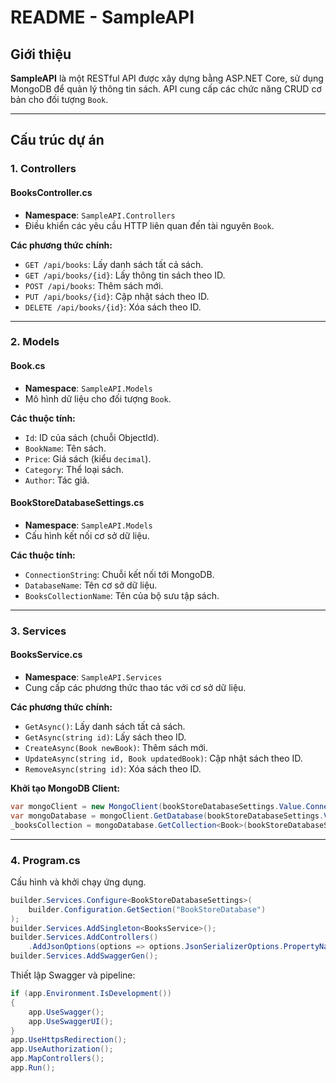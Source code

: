 # README - SampleAPI

## Giới thiệu
**SampleAPI** là một RESTful API được xây dựng bằng ASP.NET Core, sử dụng MongoDB để quản lý thông tin sách. API cung cấp các chức năng CRUD cơ bản cho đối tượng `Book`.

---

## Cấu trúc dự án

### 1. **Controllers**
#### **BooksController.cs**
- **Namespace**: `SampleAPI.Controllers`
- Điều khiển các yêu cầu HTTP liên quan đến tài nguyên `Book`.

**Các phương thức chính:**
- `GET /api/books`: Lấy danh sách tất cả sách.
- `GET /api/books/{id}`: Lấy thông tin sách theo ID.
- `POST /api/books`: Thêm sách mới.
- `PUT /api/books/{id}`: Cập nhật sách theo ID.
- `DELETE /api/books/{id}`: Xóa sách theo ID.

---

### 2. **Models**
#### **Book.cs**
- **Namespace**: `SampleAPI.Models`
- Mô hình dữ liệu cho đối tượng `Book`.

**Các thuộc tính:**
- `Id`: ID của sách (chuỗi ObjectId).
- `BookName`: Tên sách.
- `Price`: Giá sách (kiểu `decimal`).
- `Category`: Thể loại sách.
- `Author`: Tác giả.

#### **BookStoreDatabaseSettings.cs**
- **Namespace**: `SampleAPI.Models`
- Cấu hình kết nối cơ sở dữ liệu.

**Các thuộc tính:**
- `ConnectionString`: Chuỗi kết nối tới MongoDB.
- `DatabaseName`: Tên cơ sở dữ liệu.
- `BooksCollectionName`: Tên của bộ sưu tập sách.

---

### 3. **Services**
#### **BooksService.cs**
- **Namespace**: `SampleAPI.Services`
- Cung cấp các phương thức thao tác với cơ sở dữ liệu.

**Các phương thức chính:**
- `GetAsync()`: Lấy danh sách tất cả sách.
- `GetAsync(string id)`: Lấy sách theo ID.
- `CreateAsync(Book newBook)`: Thêm sách mới.
- `UpdateAsync(string id, Book updatedBook)`: Cập nhật sách theo ID.
- `RemoveAsync(string id)`: Xóa sách theo ID.

**Khởi tạo MongoDB Client:**
```csharp
var mongoClient = new MongoClient(bookStoreDatabaseSettings.Value.ConnectionString);
var mongoDatabase = mongoClient.GetDatabase(bookStoreDatabaseSettings.Value.DatabaseName);
_booksCollection = mongoDatabase.GetCollection<Book>(bookStoreDatabaseSettings.Value.BooksCollectionName);
```

---

### 4. Program.cs
Cấu hình và khởi chạy ứng dụng. 
```csharp
builder.Services.Configure<BookStoreDatabaseSettings>(
    builder.Configuration.GetSection("BookStoreDatabase")
);
builder.Services.AddSingleton<BooksService>();
builder.Services.AddControllers()
    .AddJsonOptions(options => options.JsonSerializerOptions.PropertyNamingPolicy = null);
builder.Services.AddSwaggerGen();
```

Thiết lập Swagger và pipeline:
```csharp
if (app.Environment.IsDevelopment())
{
    app.UseSwagger();
    app.UseSwaggerUI();
}
app.UseHttpsRedirection();
app.UseAuthorization();
app.MapControllers();
app.Run();

